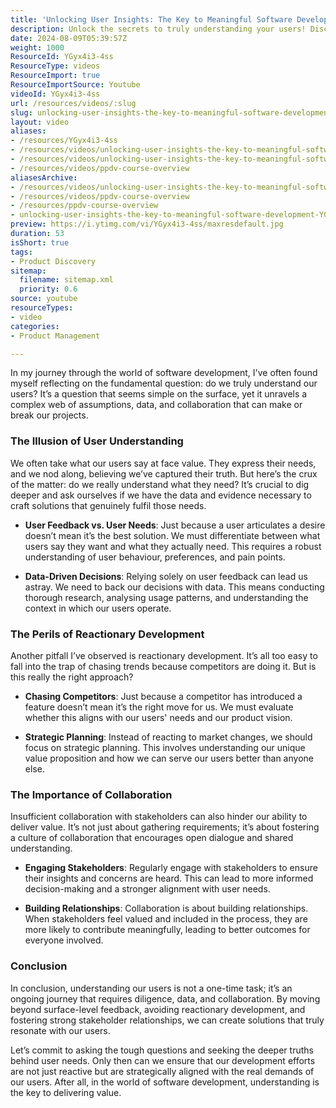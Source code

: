 ```yaml
---
title: 'Unlocking User Insights: The Key to Meaningful Software Development'
description: Unlock the secrets to truly understanding your users! Discover how to differentiate between user feedback and real needs for impactful software development.
date: 2024-08-09T05:39:57Z
weight: 1000
ResourceId: YGyx4i3-4ss
ResourceType: videos
ResourceImport: true
ResourceImportSource: Youtube
videoId: YGyx4i3-4ss
url: /resources/videos/:slug
slug: unlocking-user-insights-the-key-to-meaningful-software-development-YGyx4i3-4ss
layout: video
aliases:
- /resources/YGyx4i3-4ss
- /resources/videos/unlocking-user-insights-the-key-to-meaningful-software-development-YGyx4i3-4ss
- /resources/videos/unlocking-user-insights-the-key-to-meaningful-software-development
- /resources/videos/ppdv-course-overview
aliasesArchive:
- /resources/videos/unlocking-user-insights-the-key-to-meaningful-software-development
- /resources/videos/ppdv-course-overview
- /resources/ppdv-course-overview
- unlocking-user-insights-the-key-to-meaningful-software-development-YGyx4i3-4ss
preview: https://i.ytimg.com/vi/YGyx4i3-4ss/maxresdefault.jpg
duration: 53
isShort: true
tags:
- Product Discovery
sitemap:
  filename: sitemap.xml
  priority: 0.6
source: youtube
resourceTypes:
- video
categories:
- Product Management

---
```

In my journey through the world of software development, I've often found myself reflecting on the fundamental question: do we truly understand our users? It’s a question that seems simple on the surface, yet it unravels a complex web of assumptions, data, and collaboration that can make or break our projects.

### The Illusion of User Understanding

We often take what our users say at face value. They express their needs, and we nod along, believing we’ve captured their truth. But here’s the crux of the matter: do we really understand what they need? It’s crucial to dig deeper and ask ourselves if we have the data and evidence necessary to craft solutions that genuinely fulfil those needs. 

- **User Feedback vs. User Needs**: Just because a user articulates a desire doesn’t mean it’s the best solution. We must differentiate between what users say they want and what they actually need. This requires a robust understanding of user behaviour, preferences, and pain points.

- **Data-Driven Decisions**: Relying solely on user feedback can lead us astray. We need to back our decisions with data. This means conducting thorough research, analysing usage patterns, and understanding the context in which our users operate. 

### The Perils of Reactionary Development

Another pitfall I’ve observed is reactionary development. It’s all too easy to fall into the trap of chasing trends because competitors are doing it. But is this really the right approach? 

- **Chasing Competitors**: Just because a competitor has introduced a feature doesn’t mean it’s the right move for us. We must evaluate whether this aligns with our users' needs and our product vision. 

- **Strategic Planning**: Instead of reacting to market changes, we should focus on strategic planning. This involves understanding our unique value proposition and how we can serve our users better than anyone else.

### The Importance of Collaboration

Insufficient collaboration with stakeholders can also hinder our ability to deliver value. It’s not just about gathering requirements; it’s about fostering a culture of collaboration that encourages open dialogue and shared understanding.

- **Engaging Stakeholders**: Regularly engage with stakeholders to ensure their insights and concerns are heard. This can lead to more informed decision-making and a stronger alignment with user needs.

- **Building Relationships**: Collaboration is about building relationships. When stakeholders feel valued and included in the process, they are more likely to contribute meaningfully, leading to better outcomes for everyone involved.

### Conclusion

In conclusion, understanding our users is not a one-time task; it’s an ongoing journey that requires diligence, data, and collaboration. By moving beyond surface-level feedback, avoiding reactionary development, and fostering strong stakeholder relationships, we can create solutions that truly resonate with our users. 

Let’s commit to asking the tough questions and seeking the deeper truths behind user needs. Only then can we ensure that our development efforts are not just reactive but are strategically aligned with the real demands of our users. After all, in the world of software development, understanding is the key to delivering value.
